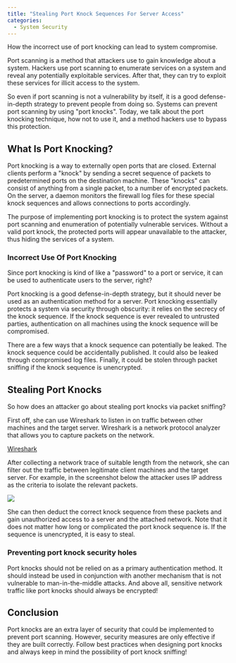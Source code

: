 ```yaml
---
title: "Stealing Port Knock Sequences For Server Access"
categories:
  - System Security
---
```


How the incorrect use of port knocking can lead to system compromise.

Port scanning is a method that attackers use to gain knowledge about a system. Hackers use port scanning to enumerate services on a system and reveal any potentially exploitable services. After that, they can try to exploit these services for illicit access to the system.

So even if port scanning is not a vulnerability by itself, it is a good defense-in-depth strategy to prevent people from doing so. Systems can prevent port scanning by using "port knocks". Today, we talk about the port knocking technique, how not to use it, and a method hackers use to bypass this protection.

## What Is Port Knocking?

Port knocking is a way to externally open ports that are closed. External clients perform a "knock" by sending a secret sequence of packets to predetermined ports on the destination machine. These "knocks" can consist of anything from a single packet, to a number of encrypted packets. On the server, a daemon monitors the firewall log files for these special knock sequences and allows connections to ports accordingly.

The purpose of implementing port knocking is to protect the system against port scanning and enumeration of potentially vulnerable services. Without a valid port knock, the protected ports will appear unavailable to the attacker, thus hiding the services of a system.

### Incorrect Use Of Port Knocking

Since port knocking is kind of like a "password" to a port or service, it can be used to authenticate users to the server, right?

Port knocking is a good defense-in-depth strategy, but it should never be used as an authentication method for a server. Port knocking essentially protects a system via security through obscurity: it relies on the secrecy of the knock sequence. If the knock sequence is ever revealed to untrusted parties, authentication on all machines using the knock sequence will be compromised.

There are a few ways that a knock sequence can potentially be leaked. The knock sequence could be accidentally published. It could also be leaked through compromised log files. Finally, it could be stolen through packet sniffing if the knock sequence is unencrypted.

## Stealing Port Knocks

So how does an attacker go about stealing port knocks via packet sniffing?

First off, she can use Wireshark to listen in on traffic between other machines and the target server. Wireshark is a network protocol analyzer that allows you to capture packets on the network.

[Wireshark](https://www.wireshark.org/)

After collecting a network trace of suitable length from the network, she can filter out the traffic between legitimate client machines and the target server. For example, in the screenshot below the attacker uses IP address as the criteria to isolate the relevant packets.

![](https://vickieli.dev/assets/images/hacking-10.png)

She can then deduct the correct knock sequence from these packets and gain unauthorized access to a server and the attached network. Note that it does not matter how long or complicated the port knock sequence is. If the sequence is unencrypted, it is easy to steal.

### Preventing port knock security holes

Port knocks should not be relied on as a primary authentication method. It should instead be used in conjunction with another mechanism that is not vulnerable to man-in-the-middle attacks. And above all, sensitive network traffic like port knocks should always be encrypted!

## Conclusion

Port knocks are an extra layer of security that could be implemented to prevent port scanning. However, security measures are only effective if they are built correctly. Follow best practices when designing port knocks and always keep in mind the possibility of port knock sniffing!